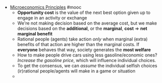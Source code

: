 - [Microeconomics Principles](https://www.coursera.org/learn/microeconomics/home/welcome) #mooc
	- **Opportunity cost** is the value of the next best option given up to engage in an activity or exchange
	- We're not making decision based on the average cost, but we make decisions based on the **additional**, or the **marginal**, **cost** => **net marginal benefit**
	- Rational people (agents) take action *only* when marginal (extra) benefits of that action are higher than the marginal costs. If **everyone** behaves that way, society generates the **most welfare**
	- How to make people drive cars using less gasoline/economic ones? *Increase the gasoline price*, which will influence individual choices.
	- To get the consensus, we can *assume* the individual selfish choices (ir)rational people/agents will make in a game or situation
	-